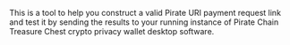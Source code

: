This is a tool to help you construct a valid Pirate URI payment request link and test it by sending the results to your running instance of Pirate Chain Treasure Chest crypto privacy wallet desktop software.

